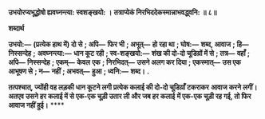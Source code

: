 **उभयोरप्यभूद्धोषो ह्यवघ्नन्त्या: स्वशङ्खयो: ।** **तत्राप्येकं निरभिददेकस्मान्नाभवद्ध्वनि: ॥ ८॥** 

**शब्दार्थ** 

**उभयो:—** **(प्रत्येक हाथ में) दो से** **; अपि—** **फिर भी** **; अभूत्—** **हो रहा था** **; घोष:—** **शब्द, आवाज** **; हि—** **निस्सन्देह** **;** **अवघ्नन्त्या:—** **धान कूट रही** **; स्व-शङ्खयो:—** **शंख की दो-दो चूडिय़ों में से** **; तत्र—** **वहाँ** **; अपि—** **निस्सन्देह** **; एकम्—** **केवल** **एक** **; निरभिदत्—** **उसने अलग कर दिया** **; एकस्मात्—** **उस एक आभूषण से** **; न—** **नहीं** **; अभवत्—** **हुआ** **; ध्वनि:—** **शब्द।** **.** 

**तत्पश्चात्, ज्योंही वह लड़की धान कूटने लगी प्रत्येक कलाई की दो-दो चूडिय़ाँ टकराकर** **आवाज करने लगीं। अतएव उसने हर कलाई में से एक-एक चूड़ी उतार ली और जब हर कलाई** **में एक-एक चूड़ी रह गई, तो फिर आवाज नहीं हुई।** **** 